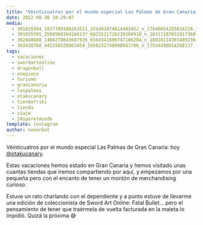 ```yaml
---
title: "Veinticuatros por el mundo especial Las Palmas de Gran Canaria: hoy @otakucanary"
date: 2022-08-30 18:29:07
media: 
  - 301835594_1037789100263511_335492874614402452_n_17846054255834218.jpg
  - 301835595_3560560164166137_6825521726239304910_n_18311187031017360.jpg
  - 302040688_1468278043687935_6564341800747106284_n_18024114301409236.jpg
  - 302438760_445358520963454_1950232748998941706_n_17934490814268137.jpg
tags: 
  - vacaciones
  - swordartonline
  - dragonball
  - onepiece
  - turismo
  - grancanaria
  - laspalmas
  - otakucanary
  - tiendafriki
  - tienda
  - viaje
  - 24sporelmundo
template: instagram
author: neverbot
---
```


Veinticuatros por el mundo especial Las Palmas de Gran Canaria: hoy [@otakucanary](https://instagram.com/otakucanary). 

Estas vacaciones hemos estado en Gran Canaria y hemos visitado unas cuantas tiendas que iremos compartiendo por aquí, y empezamos por una pequeña pero con el encanto de tener un montón de merchandising curioso.

Estuve un rato charlando con el dependiente y a punto estuve de llevarme una edición de coleccionista de Sword Art Online: Fatal Bullet… pero el pensamiento de tener que traérmela de vuelta facturada en la maleta lo impidió. Quizá la próxima 😅
